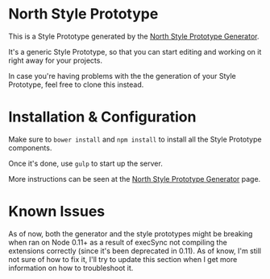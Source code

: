 North Style Prototype
=====================
This is a Style Prototype generated by the [North Style Prototype Generator](https://github.com/north/generator-Style-Prototype).

It's a generic Style Prototype, so that you can start editing and working on it right away for your projects.

In case you're having problems with the the generation of your Style Prototype, feel free to clone this instead.

Installation & Configuration
============================
Make sure to `bower install` and `npm install` to install all the Style Prototype components.

Once it's done, use `gulp` to start up the server.

More instructions can be seen at the [North Style Prototype Generator](https://github.com/north/generator-Style-Prototype) page.

Known Issues
============
As of now, both the generator and the style prototypes might be breaking when ran on Node 0.11+ as a result of execSync not compiling the extensions correctly (since it's been deprecated in 0.11). As of know, I'm still not sure of how to fix it, I'll try to update this section when I get more information on how to troubleshoot it.
